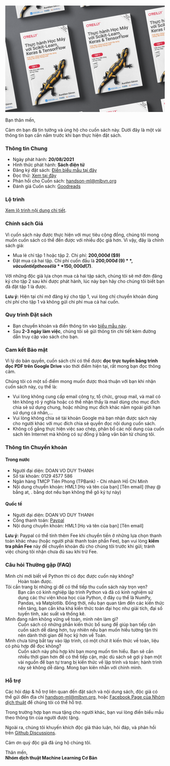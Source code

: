 ![](/assets/img/cover.png)

Bạn thân mến,

Cảm ơn bạn đã tin tưởng và ủng hộ cho cuốn sách này. Dưới đây là một vài thông tin bạn cần nắm trước khi bạn thực hiện đặt sách. 

### Thông tin Chung

* Ngày phát hành: **20/08/2021**
* Hình thức phát hành: **Sách điện tử**
* Đăng ký đặt sách: [Điền biểu mẫu tại đây](https://forms.gle/npLF1U4Xb9EKcesZ8)
* Đọc thử: [Xem tại đây](https://drive.google.com/file/d/1y-jjYf_KNPS2DNqjqUmcZjhwUTmEqBKQ/view?usp=sharing)
* Phản hổi cho Cuốn sách: [handson-ml@mlbvn.org](mailto:handson-ml@mlbvn.org)
* Đánh giá Cuốn sách: [Goodreads](https://www.goodreads.com/book/show/58798645)

### Lộ trình

[Xem lộ trình nội dung chi tiết](./roadmap.html).

### Chính sách Giá

Vì cuốn sách này được thực hiện với mục tiêu cộng đồng, chúng tôi mong muốn cuốn sách có thể đến được với nhiều độc giả hơn. 
Vì vậy, đây là chính sách giá:

* Mua lẻ chỉ tập 1 hoặc tập 2. Chi phí: **200,000đ ($9)**
* Đặt mua cả hai tập. Chi phí cuốn đầu là **200,000đ ($9)**, và cuốn tiếp theo sẽ là **150,000đ ($7)**.

Với những độc giả lựa chọn mua cả hai tập sách, chúng tôi sẽ mở đơn đăng ký cho tập 2 sau khi được phát hành, 
lúc này bạn hãy cho chúng tôi biết bạn đã đặt tập 1 là được.

**Lưu ý:** Hiện tại chỉ mở đăng ký cho tập 1, vui lòng chỉ chuyển khoản đúng chi phí cho tập 1 
và không gửi chi phí mua cả hai cuốn.

### Quy trình Đặt sách

* Bạn chuyển khoản và điền thông tin vào [biểu mẫu này](https://forms.gle/npLF1U4Xb9EKcesZ8).
* Sau **2-3 ngày làm việc**, chúng tôi sẽ gửi thông tin chi tiết kèm đường dẫn truy cập vào sách cho bạn.

### Cam kết Bảo mật
Vì lý do bản quyền, cuốn sách chỉ có thể được **đọc trực tuyến bằng trình đọc PDF trên Google Drive** 
vào thời điểm hiện tại, rất mong bạn đọc thông cảm. 

Chúng tôi có một số điểm mong muốn được thoả thuận với bạn khi nhận cuốn sách này, cụ thể là:

* Vui lòng không cung cấp email công ty, tổ chức, group mail, và mail có tên không rõ ý nghĩa hoặc có thể nhận thấy 
là mail dùng cho mục đích chia sẻ sử dụng chung, hoặc những mục đích khác nằm ngoài giới hạn sử dụng cá nhân,...
* Vui lòng không chia sẻ tài khoản Google mà bạn nhận được sách này cho người khác với mục đích chia sẻ quyền đọc nội dung cuốn sách.
* Không cố gắng thực hiện việc sao chép, phân bổ các nội dung của cuốn sách lên Internet mà không có sự đồng ý bằng văn bản từ chúng tôi.

### Thông tin Chuyển khoản
#### Trong nước

* Người đại diện: DOAN VO DUY THANH
* Số tài khoản: 0129 4577 586
* Ngân hàng TMCP Tiên Phong (TPBank) - Chi nhánh Hồ Chí Minh
* Nội dung chuyển khoản: HML1 [Họ và tên của bạn] [Tên email] (thay @ bằng at, . bằng dot nếu bạn không thể gõ ký tự này)

#### Quốc tế

* Người đại diện: DOAN VO DUY THANH
* Cổng thanh toán: [Paypal](https://www.paypal.com/paypalme/duythanhvn)
* Nội dung chuyển khoản: HML1 [Họ và tên của bạn] [Tên email]

**Lưu ý:** Paypal có thể tính thêm Fee khi chuyển tiền ở những lựa chọn thanh toán khác nhau (hoặc người phải thanh toán phần Fee), 
bạn vui lòng **kiểm tra phần Fee** này để chuyển khoản đủ cho chúng tôi trước khi gửi; tránh việc chúng tôi nhận chưa đủ sau khi trừ Fee.

### Câu hỏi Thường gặp (FAQ)

<dl>
<dt>Mình chỉ mới biết về Python thì có đọc được cuốn này không?</dt>
<dd>Hoàn toàn được.</dd>
<dt>Tôi cần trang bị những gì để có thể tiếp thu cuốn sách này trọn vẹn?</dt>
<dd>Bạn cần có kinh nghiệp lập trình Python và đã có kinh nghiệm sử dụng các thư viện khoa học của Python,
ở đây cụ thể là NumPy, Pandas, và Matplotlib. Đồng thời, nếu bạn  quan tâm đến các kiến thức nền tảng, 
bạn cần kha khá kiến thức toán đại học như giải tích, đại số tuyến tính, xác suất và thống kê.</dd>
<dt>Mình đang nắm không vững về toán, mình nên làm gì?</dt>
<dd>Cuốn sách có những phần kiến thức bổ sung để giúp bạn tiếp cận cuốn sách dễ dàng hơn, 
tuy nhiên nếu bạn muốn hiểu tường tận thì nên dành thời gian để học kỹ hơn về Toán.</dd>
<dt>Mình chưa từng bắt tay vào lập trình, có một chút ít kiến thức về toán, liệu có phù hợp để đọc không?</dt>
<dd>Cuốn sách này phù hợp khi bạn mong muốn tìm hiểu. Bạn sẽ cần nhiều thời gian hơn để có thể tiếp cận,
mặc dù sách sẽ gợi ý bạn một vài nguồn để bạn tự trang bị kiến thức về lập trình và toán; hành trình này sẽ không dễ dàng.
Mong bạn kiên nhẫn với chính mình.</dd>
</dl>

### Hỗ trợ

Các hỏi đáp & hỗ trợ liên quan đến đặt sách và nội dung sách, độc giả có thể gửi đến 
địa chỉ [handson-ml@mlbvn.org](mailto:handson-ml@mlbvn.org), 
hoặc [Facebook Page của Nhóm dịch thuật](https://fb.com/mlbvn.group/) để chúng tôi có thể hỗ trợ.

Trong trường hợp bạn mua tặng cho người khác, 
bạn vui lòng điền biểu mẫu theo thông tin của người được tặng.

Ngoài ra, chúng tôi khuyến khích độc giả thảo luận, hỏi đáp, 
và phản hồi trên [Github Discussions](https://github.com/mlbvn/handson-ml2-vn/discussions).

Cảm ơn quý độc giả đã ủng hộ chúng tôi.

Thân mến,<br/>
**Nhóm dịch thuật Machine Learning Cơ Bản**
